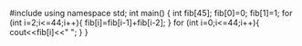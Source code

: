 #include <iostream>
using namespace std;
int main()
{
    int fib[45];
    fib[0]=0;
    fib[1]=1;
    for (int i=2;i<=44;i++){
        fib[i]=fib[i-1]+fib[i-2];
    }
    for (int i=0;i<=44;i++){
        cout<<fib[i]<<" ";
    }
}
